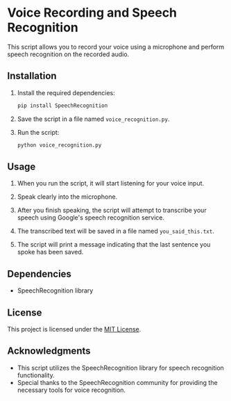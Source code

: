 # Voice Recording and Speech Recognition

This script allows you to record your voice using a microphone and perform speech recognition on the recorded audio.

## Installation

1. Install the required dependencies:

   ```bash
   pip install SpeechRecognition
   ```

2. Save the script in a file named `voice_recognition.py`.

3. Run the script:

   ```bash
   python voice_recognition.py
   ```

## Usage

1. When you run the script, it will start listening for your voice input.

2. Speak clearly into the microphone.

3. After you finish speaking, the script will attempt to transcribe your speech using Google's speech recognition service.

4. The transcribed text will be saved in a file named `you_said_this.txt`.

5. The script will print a message indicating that the last sentence you spoke has been saved.

## Dependencies

- SpeechRecognition library

## License

This project is licensed under the [MIT License](LICENSE).

## Acknowledgments

- This script utilizes the SpeechRecognition library for speech recognition functionality.
- Special thanks to the SpeechRecognition community for providing the necessary tools for voice recognition.
